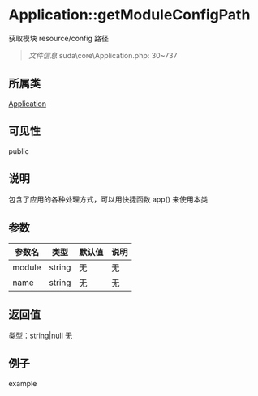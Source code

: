 # Application::getModuleConfigPath
获取模块 resource/config 路径
> *文件信息* suda\core\Application.php: 30~737
## 所属类 

[Application](../Application.md)

## 可见性

  public  
## 说明


包含了应用的各种处理方式，可以用快捷函数 app() 来使用本类


## 参数

| 参数名 | 类型 | 默认值 | 说明 |
|--------|-----|-------|-------|
| module |  string | 无 | 无 |
| name |  string | 无 | 无 |

## 返回值
类型：string|null
无

## 例子

example